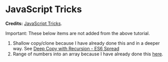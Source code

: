 # JavaScript Tricks

**Credits:** [JavaScript Tricks](https://www.udemy.com/javascript-tricks/).

Important: These below items are not added from the above tutorial.

1. Shallow copy/clone because I have already done this and in a deeper way. See [Deep Copy with Recursion - ES6 Spread](https://codepen.io/IamManchanda/pen/XYpVPY?editors=0012)
1. Range of numbers into an array because I have already done this [here](https://github.com/IamManchanda/algorithms-javascript/blob/master/005-fizzbuzz/index.js#L11-L32).
